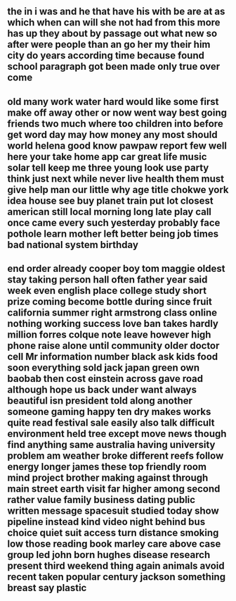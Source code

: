 the
in
i
was
and
he
that
have
his
with
be
are
at
as
which
when
can
will
she
not
had
from
this
more
has
up
they
about
by
passage
out
what
new
so
after
were
people
than
an
go
her
my
their
him
city
do
years
according
time
because
found
school
paragraph
got
been
made
only
true
over
come
-------
old
many
work
water
hard
would
like
some
first
make
off
away
other
or
now
went
way
best
going
friends
two
much
where
too
children
into
before
get
word
day
may
how
money
any
most
should
world
helena
good
know
pawpaw
report
few
well
here
your
take
home
app
car
great
life
music
solar
tell
keep
me
three
young
look
use
party
think
just
next
while
never
live
health
them
must
give
help
man
our
little
why
age
title
chokwe
york
idea
house
see
buy
planet
train
put
lot
closest
american
still
local
morning
long
late
play
call
once
came
every
such
yesterday
probably
face
pothole
learn
mother
left
better
being
job
times
bad
national
system
birthday
---------------------------------------------------------
end
order
already
cooper
boy
tom
maggie
oldest
stay
taking
person
hall
often
father
year
said
week
even
english
place
college
study
short
prize
coming
become
bottle
during
since
fruit
california
summer
right
armstrong
class
online
nothing
working
success
love
ban
takes
hardly
million
forres
colque
note
leave
however
high
phone
raise
alone
until
community
older
doctor
cell
Mr
information
number
black
ask
kids
food
soon
everything
sold
jack
japan
green
own
baobab
then
cost
einstein
across
gave
road
although
hope
us
back
under
want
always
beautiful
isn
president
told
along
another
someone
gaming
happy
ten
dry
makes
works
quite
read
festival
sale
easily
also
talk
difficult
environment
held
tree
except
move
news
though
find
anything
same
australia
having
university
problem
am
weather
broke
different
reefs
follow
energy
longer
james
these
top
friendly
room
mind
project
brother
making
against
through
main
street
earth
visit
far
higher
among
second
rather
value
family
business
dating
public
written
message
spacesuit
studied
today
show
pipeline
instead
kind
video
night
behind
bus
choice
quiet
suit
access
turn
distance
smoking
low
those
reading
book
marley
care
above
case
group
led
john
born
hughes
disease
research
present
third
weekend
thing
again
animals
avoid
recent
taken
popular
century
jackson
something
breast
say
plastic
----------------------------------------------------------------------









